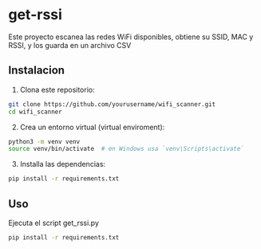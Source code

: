 # get-rssi

Este proyecto escanea las redes WiFi disponibles, obtiene su SSID, MAC y RSSI, y los guarda en un archivo CSV

## Instalacion

1. Clona este repositorio:

```bash
git clone https://github.com/yourusername/wifi_scanner.git
cd wifi_scanner
```

2. Crea un entorno virtual (virtual enviroment):

```bash
python3 -m venv venv
source venv/bin/activate  # en Windows usa `venv\Scripts\activate`
```

3. Installa las dependencias:

```bash
pip install -r requirements.txt
```

## Uso

Ejecuta el script get_rssi.py

```bash
pip install -r requirements.txt
```
